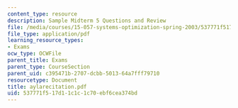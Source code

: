 ```yaml
---
content_type: resource
description: Sample Midterm 5 Questions and Review
file: /media/courses/15-057-systems-optimization-spring-2003/537771f517d11c1c1c70ebf6cea374bd_aylarecitation.pdf
file_type: application/pdf
learning_resource_types:
- Exams
ocw_type: OCWFile
parent_title: Exams
parent_type: CourseSection
parent_uid: c395471b-2707-dcbb-5013-64a7fff79710
resourcetype: Document
title: aylarecitation.pdf
uid: 537771f5-17d1-1c1c-1c70-ebf6cea374bd
---
```

